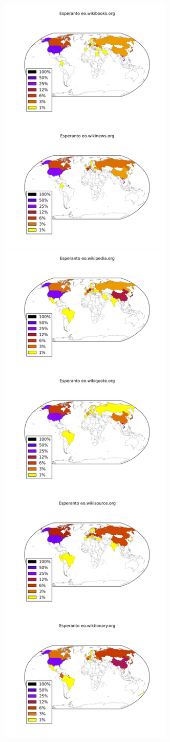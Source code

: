 ![](/images/Esperanto-eo.wikibooks.org.png)
![](/images/Esperanto-eo.wikinews.org.png)
![](/images/Esperanto-eo.wikipedia.org.png)
![](/images/Esperanto-eo.wikiquote.org.png)
![](/images/Esperanto-eo.wikisource.org.png)
![](/images/Esperanto-eo.wiktionary.org.png)
